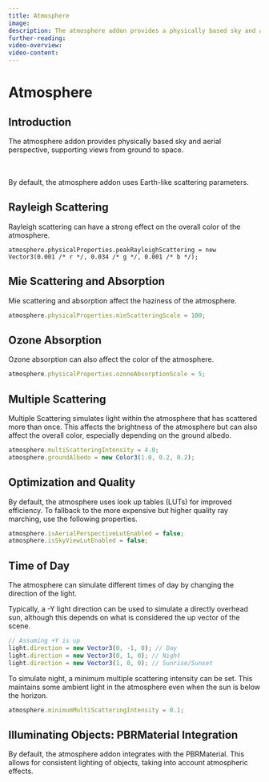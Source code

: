 ```yaml
---
title: Atmosphere
image:
description: The atmosphere addon provides a physically based sky and aerial perspective rendering, supporting views from ground to space.
further-reading:
video-overview:
video-content:
---
```


# Atmosphere

## Introduction

The atmosphere addon provides physically based sky and aerial perspective, supporting views from ground to space.

<Playground id="#K1Y1Q8" title="Default Atmosphere" description="The default atmosphere with Earth-like scattering parameters." />

<br/>
<br/>
By default, the atmosphere addon uses Earth-like scattering parameters.

## Rayleigh Scattering
Rayleigh scattering can have a strong effect on the overall color of the atmosphere.

<Playground id="#K1Y1Q8#1" title="Green Rayleigh Scattering" description="Create a green sky by increasing Rayleigh scattering in the green channel." />

```
atmosphere.physicalProperties.peakRayleighScattering = new Vector3(0.001 /* r */, 0.034 /* g */, 0.001 /* b */);
```

## Mie Scattering and Absorption
Mie scattering and absorption affect the haziness of the atmosphere.

<Playground id="#K1Y1Q8#2" title="Increased Mie Scattering" description="Increased Mie scattering for a hazier atmosphere." />

```javascript
atmosphere.physicalProperties.mieScatteringScale = 100;
```

## Ozone Absorption
Ozone absorption can also affect the color of the atmosphere.

<Playground id="#K1Y1Q8#3" title="Increased Ozone Absorption" description="Increased Ozone absorption for a deeper blue sky." />

```javascript
atmosphere.physicalProperties.ozoneAbsorptionScale = 5;
```

## Multiple Scattering
Multiple Scattering simulates light within the atmosphere that has scattered more than once. This affects the brightness of the atmosphere but can also affect the overall color, especially depending on the ground albedo.

<Playground id="#K1Y1Q8#4" title="Increased Multiple Scattering" description="Increased multiple scattering and red ground albedo." />

```javascript
atmosphere.multiScatteringIntensity = 4.0;
atmosphere.groundAlbedo = new Color3(1.0, 0.2, 0.2);
```

## Optimization and Quality

By default, the atmosphere uses look up tables (LUTs) for improved efficiency. To fallback to the more expensive but higher quality ray marching, use the following properties.

<Playground id="#K1Y1Q8#5" title="Full Ray Marching" description="The default atmosphere with Earth-like scattering parameters and full ray marching." />

```javascript
atmosphere.isAerialPerspectiveLutEnabled = false;
atmosphere.isSkyViewLutEnabled = false;
```

## Time of Day

The atmosphere can simulate different times of day by changing the direction of the light.

Typically, a -Y light direction can be used to simulate a directly overhead sun, although this depends on what is considered the up vector of the scene.

<Playground id="#K1Y1Q8#7" title="Day-Night Animation" description="Simulating different times of day by animating the sun position." />

```javascript
// Assuming +Y is up
light.direction = new Vector3(0, -1, 0); // Day
light.direction = new Vector3(0, 1, 0); // Night
light.direction = new Vector3(1, 0, 0); // Sunrise/Sunset
```

To simulate night, a minimum multiple scattering intensity can be set. This maintains some ambient light in the atmosphere even when the sun is below the horizon.

```javascript
atmosphere.minimumMultiScatteringIntensity = 0.1;
```

## Illuminating Objects: PBRMaterial Integration

By default, the atmosphere addon integrates with the PBRMaterial. This allows for consistent lighting of objects, taking into account atmospheric effects.

<Playground id="#K1Y1Q8#8" title="PBR Integration" description="A PBR sphere rendered within the atmosphere." />